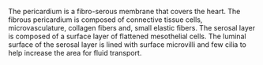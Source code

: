 The pericardium is a fibro-serous membrane that covers the heart. The fibrous pericardium is composed of connective tissue cells, microvasculature, collagen fibers and, small elastic fibers. The serosal layer is composed of a surface layer of flattened mesothelial cells. The luminal surface of the serosal layer is lined with surface microvilli and few cilia to help increase the area for fluid transport.